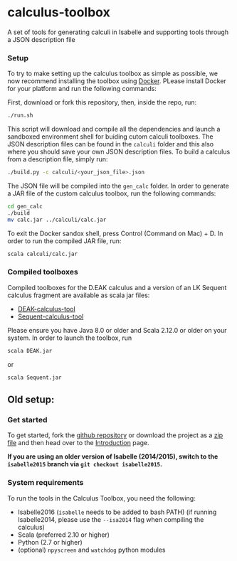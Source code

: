 # calculus-toolbox
A set of tools for generating calculi in Isabelle and supporting tools through a JSON description file

### Setup

To try to make setting up the calculus toolbox as simple as possible, we now recommend installing the toolbox using [Docker](https://www.docker.com). PLease install Docker for your platform and run the following commands:

First, download or fork this repository, then, inside the repo, run:

```bash
./run.sh
```

This script will download and compile all the dependencies and launch a sandboxed environment shell for buiding cutom calculi toolboxes. The JSON description files can be found in the `calculi` folder and this also where you should save your own JSON description files. To build a calculus from a description file, simply run:

```bash
./build.py -c calculi/<your_json_file>.json
```

The JSON file will be compiled into the `gen_calc` folder. In order to generate a JAR file of the custom calculus toolbox, run the following commands:

```bash
cd gen_calc
./build
mv calc.jar ../calculi/calc.jar
```

To exit the Docker sandox shell, press Control (Command on Mac) + D. In order to run the compiled JAR file, run:

```bash
scala calculi/calc.jar
```

### Compiled toolboxes
Compiled toolboxes for the D.EAK calculus and a version of an LK Sequent calculus fragment are available as scala jar files:

- [DEAK-calculus-tool](https://github.com/goodlyrottenapple/calculus-toolbox/raw/master/calculi/DEAK.jar)
- [Sequent-calculus-tool](https://github.com/goodlyrottenapple/calculus-toolbox/raw/master/calculi/Sequent.jar)

Please ensure you have Java 8.0 or older and Scala 2.12.0 or older on your system. In order to launch the toolbox, run

```bash
scala DEAK.jar
```

or

```bash
scala Sequent.jar
```


## Old setup:
### Get started

To get started, fork the [github repository](https://github.com/goodlyrottenapple/calculus-toolbox) or download the project as a [zip file](https://github.com/goodlyrottenapple/calculus-toolbox/archive/master.zip) and then head over to the [Introduction](https://goodlyrottenapple.github.io/calculus-toolbox/doc/introduction.html) page.

**If you are using an older version of Isabelle (2014/2015), switch to the `isabelle2015` branch  via `git checkout isabelle2015`.**

### System requirements

To run the tools in the Calculus Toolbox, you need the following:

- Isabelle2016 (`isabelle` needs to be added to bash PATH) (if running Isabelle2014, please use the `--isa2014` flag when compiling the calculus)
- Scala (preferred 2.10 or higher)
- Python (2.7 or higher)
- (optional) `npyscreen` and `watchdog` python modules
